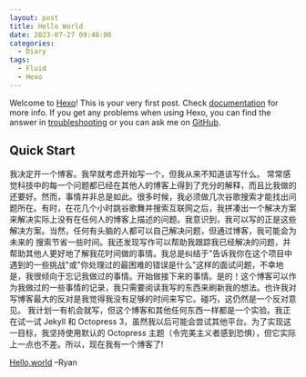 ```yaml
---
layout: post
title: Hello World
date: 2023-07-27 09:48:00
categories: 
  - Diary
tags:
  - Fluid
  - Hexo
---
```


Welcome to [Hexo](https://hexo.io/)! This is your very first post. Check [documentation](https://hexo.io/docs/) for more info. If you get any problems when using Hexo, you can find the answer in [troubleshooting](https://hexo.io/docs/troubleshooting.html) or you can ask me on [GitHub](https://github.com/hexojs/hexo/issues).

## Quick Start

我决定开一个博客。我早就考虑开始写一个，但我从来不知道该写什么。
常常感觉科技中的每一个问题都已经在其他人的博客上得到了充分的解释，而且比我做的还要好。然而，事情并非总是如此。很多时候，我必须做几次谷歌搜索才能找出问题所在。有时，在花几个小时跳谷歌舞并搜索互联网之后，我拼凑出一个解决方案来解决实际上没有在任何人的博客上描述的问题。我意识到，我可以写的正是这些解决方案。当然，任何有头脑的人都可以自己解决问题，但通过博客，我可能会为未来的 搜索节省一些时间。我还发现写作可以帮助我跟踪我已经解决的问题，并帮助其他人更好地了解我花时间做的事情。我总是纠结于"告诉我你在这个项目中遇到的一些挑战"或"你处理过的最困难的错误是什么"这样的面试问题，不幸地是，我很倾向于忘记我做过的事情。开始做接下来的事情。是的！这个博客可以作为我做过的一些事情的记录，我只需要阅读我写的东西来刷新我的想法。也许我对写博客最大的反对是我觉得我没有足够的时间来写它。碰巧，这仍然是一个反对意见。 我计划一有机会就写，但这个博客和其他任何东西一样都是一个实验。我正在试一试 Jekyll 和 Octopress 3，虽然我以后可能会尝试其他平台。为了实现这一目标，我坚持使用默认的 Octopress 主题（令完美主义者感到恐惧），但它实际上一点也不差。所以，现在我有一个博客了! 

[Hello,world](https://reberhardt.com/blog/2016/01/30/hello-world.html) –Ryan
